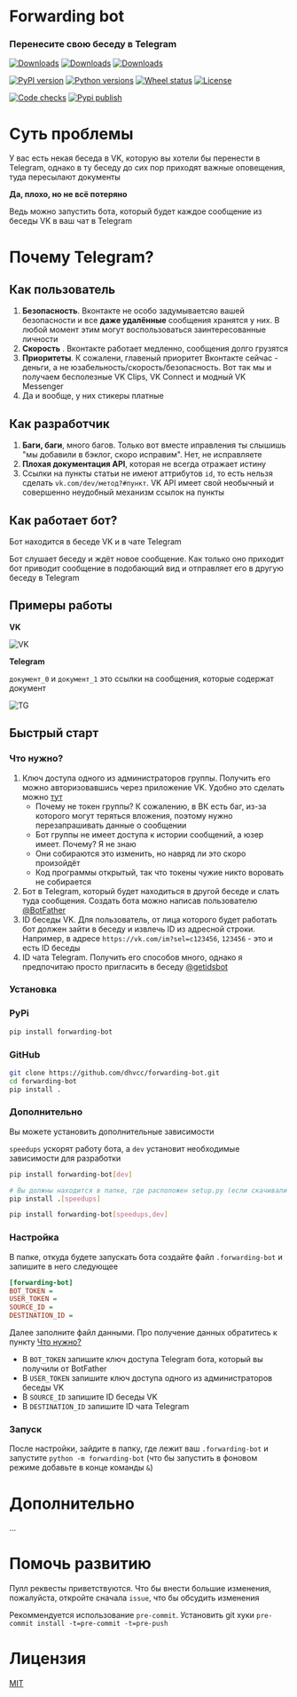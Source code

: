 # Forwarding bot

### Перенесите свою беседу в Telegram

[![Downloads](https://pepy.tech/badge/forwarding-bot)](https://pepy.tech/project/forwarding-bot)
[![Downloads](https://pepy.tech/badge/forwarding-bot/month)](https://pepy.tech/project/forwarding-bot/month)
[![Downloads](https://pepy.tech/badge/forwarding-bot/week)](https://pepy.tech/project/forwarding-bot/week)

[![PyPI version](https://img.shields.io/pypi/v/forwarding-bot)](https://pypi.org/project/forwarding-bot)
[![Python versions](https://img.shields.io/pypi/pyversions/forwarding-bot)](https://pypi.org/project/forwarding-bot)
[![Wheel status](https://img.shields.io/pypi/wheel/forwarding-bot)](https://pypi.org/project/forwarding-bot)
[![License](https://img.shields.io/pypi/l/forwarding-bot?color=success)](https://github.com/dhvcc/forwarding-bot/blob/master/LICENSE)

[![Code checks](https://github.com/dhvcc/forwarding-bot/workflows/Code%20checks/badge.svg)](https://github.com/dhvcc/forwarding-bot/actions?query=workflow%3A%22Code+checks%22)
[![Pypi publish](https://github.com/dhvcc/forwarding-bot/workflows/Publish%20Package%20to%20PyPI/badge.svg)](https://github.com/dhvcc/forwarding-bot/actions?query=workflow%3A%22Publish+Package+to+PyPI%22)


# Суть проблемы

У вас есть некая беседа в VK, которую вы хотели бы перенести в Telegram, однако в ту беседу до сих пор приходят важные оповещения, туда пересылают документы

**Да, плохо, но не всё потеряно**

Ведь можно запустить бота, который будет каждое сообщение из беседы VK в ваш чат в Telegram

# Почему Telegram?

## Как пользователь

1. **Безопасность**. Вконтакте не особо задумываетсяо вашей безопасности и все **даже удалённые** сообщения хранятся у них. В любой момент этим могут воспользоваться заинтересованные личности
2. **Скорость** . Вконтакте работает медленно, сообщения долго грузятся
3. **Приоритеты**. К сожалени, главеный приоритет Вконтакте сейчас - деньги, а не  юзабельность/скорость/безопасность. Вот так мы и получаем бесполезные VK Clips, VK Connect и модный VK Messenger
4. Да и вообще, у них стикеры платные

## Как разработчик

1. **Баги, баги**, много багов. Только вот вместе иправления ты слышишь "мы добавили в бэклог, скоро исправим". Нет, не исправляете
2. **Плохая документация API**, которая не всегда отражает истину
3. Ссылки на пункты статьи не имеют аттрибутов `id`, то есть нельзя сделать `vk.com/dev/метод?#пункт`. VK API имеет свой необычный и совершенно неудобный механизм ссылок на пункты

## Как работает бот?

Бот находится в беседе VK и в чате Telegram

Бот слушает беседу и ждёт новое сообщение. Как только оно приходит бот приводит сообщение в подобающий вид и отправляет его в другую беседу в Telegram

## Примеры работы

**VK**

![VK](https://i.imgur.com/f4yiWBv.png)

**Telegram**

`документ_0` и `документ_1` это ссылки на сообщения, которые содержат документ

![TG](https://i.imgur.com/X1LGL3w.png)

## Быстрый старт

### Что нужно?

1. Ключ доступа одного из администраторов группы. Получить его можно авторизовавшись через приложение VK. Удобно это сделать можно [тут](https://vkhost.github.io/)
    - Почему не токен группы? К сожалению, в ВК есть баг, из-за которого могут теряться вложения, поэтому нужно перезапрашивать данные о сообщении
    - Бот группы не имеет доступа к истории сообщений, а юзер имеет. Почему? Я не знаю
    - Они собираются это изменить, но навряд ли это скоро произойдёт
    - Код программы открытый, так что токены чужие никто воровать не собирается
2. Бот в Telegram, который будет находиться в другой беседе и слать туда сообщения. Создать бота можно написав пользователю [@BotFather](https://t.me/botfather)
3. ID беседы VK. Для пользователь, от лица которого будет работать бот должен зайти в беседу и извлечь ID из адресной строки. Например, в адресе `https://vk.com/im?sel=c123456`, `123456` - это и есть ID беседы
4. ID чата Telegram. Получить его способов много, однако я предпочитаю просто пригласить в беседу [@getidsbot](https://t.me/getidsbot)

### Установка

### PyPi

```bash
pip install forwarding-bot
```

### GitHub

```bash
git clone https://github.com/dhvcc/forwarding-bot.git
cd forwarding-bot
pip install .
```

### Дополнительно

Вы можете установить дополнительные зависимости

`speedups` ускорят работу бота, а `dev` установит необходимые зависимости для разработки

```bash
pip install forwarding-bot[dev]
```
```bash
# Вы должны находится в папке, где расположен setup.py (если скачивали с GitHub)
pip install .[speedups]
```
```bash
pip install forwarding-bot[speedups,dev]
```
### Настройка

В папке, откуда будете запускать бота создайте файл `.forwarding-bot` и запишите в него следующее

```ini
[forwarding-bot]
BOT_TOKEN =
USER_TOKEN =
SOURCE_ID =
DESTINATION_ID =
```

Далее заполните файл данными. Про получение данных обратитесь к пункту [Что нужно?](https://github.com/dhvcc/forwarding-bot#что-нужно)

- В `BOT_TOKEN` запишите ключ доступа Telegram бота, который вы получили от BotFather
- В `USER_TOKEN` запишите ключ доступа одного из администраторов беседы VK
- В `SOURCE_ID` запишите ID беседы VK
- В `DESTINATION_ID` запишите ID чата Telegram


### Запуск

После настройки, зайдите в папку, где лежит ваш `.forwarding-bot` и запустите `python -m forwarding-bot` (что бы запустить в фоновом режиме добавьте в конце команды `&`)

# Дополнительно

...

# Помочь развитию

Пулл реквесты приветствуются. Что бы внести большие изменения, пожалуйста, откройте сначала `issue`, что бы обсудить изменения

Рекоммендуется использование `pre-commit`. Установить git хуки `pre-commit install -t=pre-commit -t=pre-push`

# Лицензия

[MIT](https://github.com/dhvcc/forwarding-bot/blob/master/LICENSE)